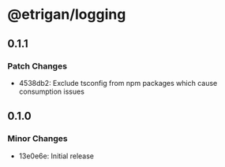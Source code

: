 # @etrigan/logging

## 0.1.1

### Patch Changes

- 4538db2: Exclude tsconfig from npm packages which cause consumption issues

## 0.1.0

### Minor Changes

- 13e0e6e: Initial release
